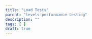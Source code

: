 ```yaml
---
title: "Load Tests"
parent: "levels-performance-testing"
description: ""
tags: [ ]
draft: true
---
```


